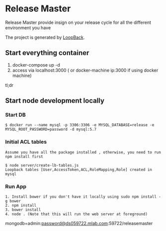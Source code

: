 # Release Master

Release Master provide insign on your release cycle for all the different environment you have

The project is generated by [LoopBack](http://loopback.io).


## Start everything container

1. docker-compose up -d
2. access via localhost:3000 ( or docker-machine ip:3000 if using docker machine)

tl;dr
## Start node development locally

### Start DB

```
$ docker run --name mysql -p 3306:3306 -e MYSQL_DATABASE=release -e MYSQL_ROOT_PASSWORD=password -d mysql:5.7
```

###  Initial ACL tables

```
Assume you have all the package installed , otherwise, you need to run npm install first
 
$ node server/create-lb-tables.js
Loopback tables [User,AccessToken,ACL,RoleMapping,Role] created in  mysql
```


### Run App

```
1. Install bower if you don't have it locally using sudo npm install -g bower
2. npm install
3. bower install
4. node . (Note that this will run the web server at foreground)
```

mongodb=admin:password@ds059722.mlab.com:59722/releasemaster
